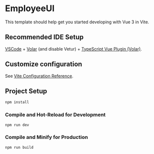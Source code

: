 # EmployeeUI

This template should help get you started developing with Vue 3 in Vite.

## Recommended IDE Setup

[VSCode](https://code.visualstudio.com/) + [Volar](https://marketplace.visualstudio.com/items?itemName=Vue.volar) (and disable Vetur) + [TypeScript Vue Plugin (Volar)](https://marketplace.visualstudio.com/items?itemName=Vue.vscode-typescript-vue-plugin).

## Customize configuration

See [Vite Configuration Reference](https://vitejs.dev/config/).

## Project Setup

```sh
npm install
```

### Compile and Hot-Reload for Development

```sh
npm run dev
```

### Compile and Minify for Production

```sh
npm run build
```

<!-- 
"dev": "vite",
    "build": "vite build",
    "preview": "vite preview --port 4173"
    
"devDependencies": {
    "@vitejs/plugin-vue": "^3.0.3",
    "vite": "^3.0.9" -->
